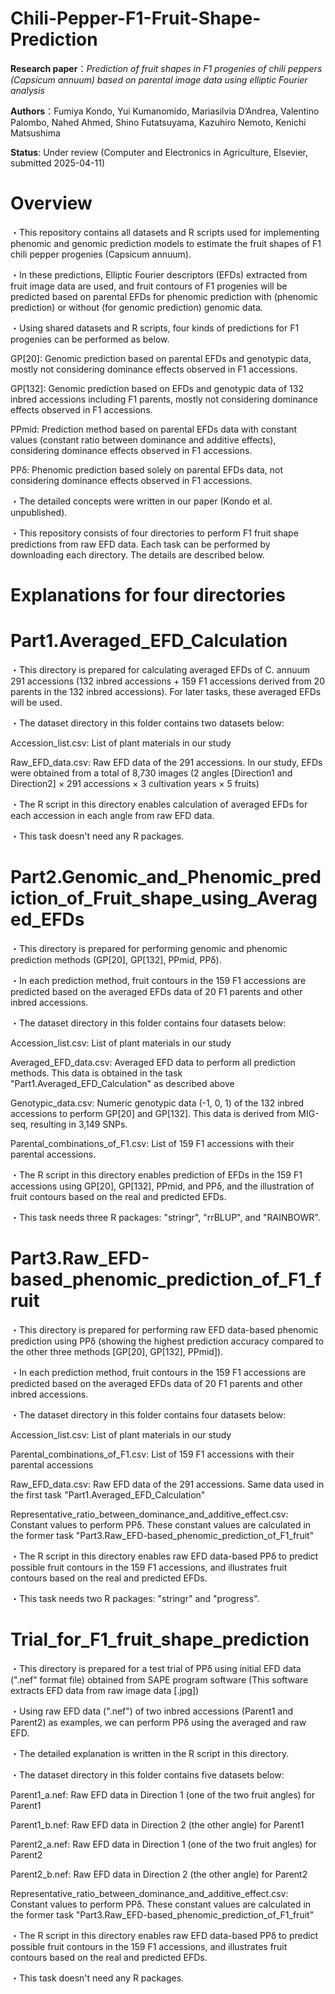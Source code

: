 # Chili-Pepper-F1-Fruit-Shape-Prediction
**Research paper**：*Prediction of fruit shapes in F1 progenies of chili peppers (Capsicum annuum) based on parental image data using elliptic Fourier analysis*

**Authors**：Fumiya Kondo, Yui Kumanomido, Mariasilvia D’Andrea, Valentino Palombo, Nahed Ahmed, Shino Futatsuyama, Kazuhiro Nemoto, Kenichi Matsushima

**Status**: Under review (Computer and Electronics in Agriculture, Elsevier, submitted 2025-04-11)

# Overview
・This repository contains all datasets and R scripts used for implementing phenomic and genomic prediction models to estimate the fruit shapes of F1 chili pepper progenies (Capsicum annuum).

・In these predictions, Elliptic Fourier descriptors (EFDs) extracted from fruit image data are used, and fruit contours of F1 progenies will be predicted based on parental EFDs for phenomic prediction with (phenomic prediction) or without (for genomic prediction) genomic data.

・Using shared datasets and R scripts, four kinds of predictions for F1 progenies can be performed as below.

GP[20]: Genomic prediction based on parental EFDs and genotypic data, mostly not considering dominance effects observed in F1 accessions.

GP[132]: Genomic prediction based on EFDs and genotypic data of 132 inbred accessions including F1 parents, mostly not considering dominance effects observed in F1 accessions.

PPmid: Prediction method based on parental EFDs data with constant values (constant ratio between dominance and additive effects), considering dominance effects observed in F1 accessions.

PPδ: Phenomic prediction based solely on parental EFDs data, not considering dominance effects observed in F1 accessions.

・The detailed concepts were written in our paper (Kondo et al. unpublished).

・This repository consists of four directories to perform F1 fruit shape predictions from raw EFD data. Each task can be performed by downloading each directory. The details are described below.

# Explanations for four directories
# Part1.Averaged_EFD_Calculation
・This directory is prepared for calculating averaged EFDs of C. annuum 291 accessions (132 inbred accessions + 159 F1 accessions derived from 20 parents in the 132 inbred accessions). For later tasks, these averaged EFDs will be used.

・The dataset directory in this folder contains two datasets below:

Accession_list.csv: List of plant materials in our study

Raw_EFD_data.csv: Raw EFD data of the 291 accessions. In our study, EFDs were obtained from a total of 8,730 images (2 angles [Direction1 and Direction2] × 291 accessions × 3 cultivation years × 5 fruits)

・The R script in this directory enables calculation of averaged EFDs for each accession in each angle from raw EFD data.

・This task doesn't need any R packages.

# Part2.Genomic_and_Phenomic_prediction_of_Fruit_shape_using_Averaged_EFDs
・This directory is prepared for performing genomic and phenomic prediction methods (GP[20], GP[132], PPmid, PPδ).

・In each prediction method, fruit contours in the 159 F1 accessions are predicted based on the averaged EFDs data of 20 F1 parents and other inbred accessions.

・The dataset directory in this folder contains four datasets below:

Accession_list.csv: List of plant materials in our study

Averaged_EFD_data.csv: Averaged EFD data to perform all prediction methods. This data is obtained in the task "Part1.Averaged_EFD_Calculation" as described above

Genotypic_data.csv: Numeric genotypic data (-1, 0, 1) of the 132 inbred accessions to perform GP[20] and GP[132]. This data is derived from MIG-seq, resulting in 3,149 SNPs.

Parental_combinations_of_F1.csv: List of 159 F1 accessions with their parental accessions.

・The R script in this directory enables prediction of EFDs in the 159 F1 accessions using GP[20], GP[132], PPmid, and PPδ, and the illustration of fruit contours based on the real and predicted EFDs.

・This task needs three R packages: "stringr", "rrBLUP", and "RAINBOWR".

# Part3.Raw_EFD-based_phenomic_prediction_of_F1_fruit
・This directory is prepared for performing raw EFD data-based phenomic prediction using PPδ (showing the highest prediction accuracy compared to the other three methods [GP[20], GP[132], PPmid]).

・In each prediction method, fruit contours in the 159 F1 accessions are predicted based on the averaged EFDs data of 20 F1 parents and other inbred accessions.

・The dataset directory in this folder contains four datasets below:

Accession_list.csv: List of plant materials in our study

Parental_combinations_of_F1.csv: List of 159 F1 accessions with their parental accessions

Raw_EFD_data.csv: Raw EFD data of the 291 accessions. Same data used in the first task "Part1.Averaged_EFD_Calculation"

Representative_ratio_between_dominance_and_additive_effect.csv: Constant values to perform PPδ. These constant values are calculated in the former task "Part3.Raw_EFD-based_phenomic_prediction_of_F1_fruit"

・The R script in this directory enables raw EFD data-based PPδ to predict possible fruit contours in the 159 F1 accessions, and illustrates fruit contours based on the real and predicted EFDs.

・This task needs two R packages: "stringr" and "progress".

# Trial_for_F1_fruit_shape_prediction
・This directory is prepared for a test trial of PPδ using initial EFD data (".nef" format file) obtained from SAPE program software (This software extracts EFD data from raw image data [.jpg])

・Using raw EFD data (".nef") of two inbred accessions (Parent1 and Parent2) as examples, we can perform PPδ using the averaged and raw EFD.

・The detailed explanation is written in the R script in this directory.

・The dataset directory in this folder contains five datasets below:

Parent1_a.nef: Raw EFD data in Direction 1 (one of the two fruit angles) for Parent1

Parent1_b.nef: Raw EFD data in Direction 2 (the other angle) for Parent1

Parent2_a.nef: Raw EFD data in Direction 1 (one of the two fruit angles) for Parent2

Parent2_b.nef: Raw EFD data in Direction 2 (the other angle) for Parent2

Representative_ratio_between_dominance_and_additive_effect.csv: Constant values to perform PPδ. These constant values are calculated in the former task "Part3.Raw_EFD-based_phenomic_prediction_of_F1_fruit"

・The R script in this directory enables raw EFD data-based PPδ to predict possible fruit contours in the 159 F1 accessions, and illustrates fruit contours based on the real and predicted EFDs.

・This task doesn't need any R packages.
